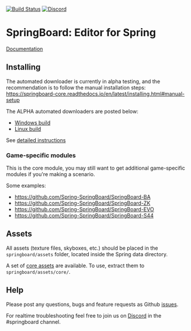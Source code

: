 [![Build Status](https://travis-ci.org/Spring-SpringBoard/SpringBoard-Core.svg?branch=master)](https://travis-ci.org/Spring-SpringBoard/SpringBoard-Core)
[![Discord](https://img.shields.io/discord/223585969956323328.svg)](https://discord.gg/c8hmDnr)

# SpringBoard: Editor for Spring

[Documentation](http://springboard-core.readthedocs.io/en/latest/)

## Installing

The automated downloader is currently in alpha testing, and the recommendation is to follow the manual installation steps: https://springboard-core.readthedocs.io/en/latest/installing.html#manual-setup

The ALPHA automated downloaders are posted below:
- [Windows build](http://spring-launcher.ams3.digitaloceanspaces.com/Spring-SpringBoard/SpringBoard-Core/SpringBoard.exe)
- [Linux build ](http://spring-launcher.ams3.digitaloceanspaces.com/Spring-SpringBoard/SpringBoard-Core/SpringBoard.AppImage)

See [detailed instructions](http://springboard-core.readthedocs.io/en/latest/installing.html)

### Game-specific modules
This is the core module, you may still want to get additional game-specific modules if you're making a scenario.

Some examples:
- https://github.com/Spring-SpringBoard/SpringBoard-BA
- https://github.com/Spring-SpringBoard/SpringBoard-ZK
- https://github.com/Spring-SpringBoard/SpringBoard-EVO
- https://github.com/Spring-SpringBoard/SpringBoard-S44

## Assets

All assets (texture files, skyboxes, etc.) should be placed in the `springboard/assets` folder, located inside the Spring data directory.

A set of [core assets](https://drive.google.com/file/d/0B9FQjbVMFgL2LTM2Z1VVaGRZRDQ/view?usp=sharing) are available. To use, extract them to `springboard/assets/core/`.

## Help

Please post any questions, bugs and feature requests as Github [issues](https://github.com/Spring-SpringBoard/SpringBoard-Core/issues/new).

For realtime troubleshooting feel free to join us on [Discord](https://discordapp.com/invite/c8hmDnr) in the #springboard channel.
